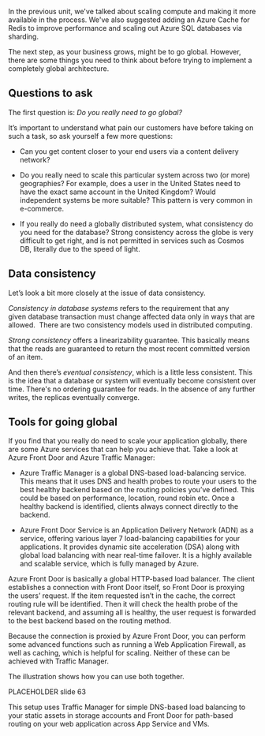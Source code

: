 In the previous unit, we've talked about scaling compute and making it more
available in the process. We've also suggested adding an Azure Cache for
Redis to improve performance and scaling out Azure SQL databases via
sharding.

The next step, as your business grows, might be to go global. However,
there are some things you need to think about before trying to implement a
completely global architecture.

## Questions to ask

The first question is: _Do you really need to go global?_

It’s important to understand what pain our customers have before taking on
such a task, so ask yourself a few more questions:

-   Can you get content closer to your end users via a content delivery
    network?

-   Do you really need to scale this particular system across two (or more)
    geographies? For example, does a user in the United States need to have
    the exact same account in the United Kingdom? Would independent systems
    be more suitable? This pattern is very common in e-commerce.

-   If you really do need a globally distributed system, what consistency
    do you need for the database? Strong consistency across the globe is
    very difficult to get right, and is not permitted in services such as
    Cosmos DB, literally due to the speed of light.

## Data consistency

Let’s look a bit more closely at the issue of data consistency.

*Consistency in database systems* refers to the requirement that any
given database transaction must change affected data only in ways that are
allowed.  There are two consistency models used in distributed computing.

_Strong consistency_ offers a linearizability guarantee. This basically
means that the reads are guaranteed to return the most recent committed
version of an item.

And then there’s _eventual consistency_, which is a little less consistent.
This is the idea that a database or system will eventually become
consistent over time. There's no ordering guarantee for reads. In the
absence of any further writes, the replicas eventually converge.

## Tools for going global

If you find that you really do need to scale your application globally,
there are some Azure services that can help you achieve that. Take a look
at Azure Front Door and Azure Traffic Manager:

-   Azure Traffic Manager is a global DNS-based load-balancing service.
    This means that it uses DNS and health probes to route your users to
    the best healthy backend based on the routing policies you’ve defined.
    This could be based on performance, location, round robin etc. Once a
    healthy backend is identified, clients always connect directly to the
    backend.

-   Azure Front Door Service is an Application Delivery Network (ADN) as a
    service, offering various layer 7 load-balancing capabilities for your
    applications. It provides dynamic site acceleration (DSA) along with
    global load balancing with near real-time failover. It is a highly
    available and scalable service, which is fully managed by Azure.

Azure Front Door is basically a global HTTP-based load balancer. The client
establishes a connection with Front Door itself, so Front Door is proxying
the users’ request. If the item requested isn’t in the cache, the correct
routing rule will be identified. Then it will check the health probe of the
relevant backend, and assuming all is healthy, the user request is
forwarded to the best backend based on the routing method.

Because the connection is proxied by Azure Front Door, you can perform some
advanced functions such as running a Web Application Firewall, as well as
caching, which is helpful for scaling. Neither of these can be achieved
with Traffic Manager.

The illustration shows how you can use both together.

PLACEHOLDER slide 63

This setup uses Traffic Manager for simple DNS-based load balancing to your
static assets in storage accounts and Front Door for path-based routing on
your web application across App Service and VMs.
